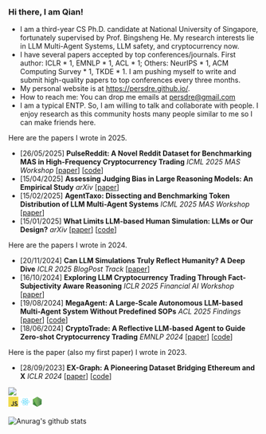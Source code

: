 ### Hi there, I am Qian!

- I am a third-year CS Ph.D. candidate at National University of Singapore, fortunately supervised by Prof. Bingsheng He. My research interests lie in LLM Multi-Agent Systems, LLM safety, and cryptocurrency now.
- I have several papers accepted by top conferences/journals. First author: ICLR * 1, EMNLP * 1, ACL * 1; Others: NeurIPS * 1, ACM Computing Survey * 1, TKDE * 1. I am pushing myself to write and submit high-quality papers to top conferences every three months. 
- My personal website is at https://persdre.github.io/.
- How to reach me: You can drop me emails at persdre@gmail.com
- I am a typical ENTP. So, I am willing to talk and collaborate with people. I enjoy research as this community hosts many people similar to me so I can make friends here.

Here are the papers I wrote in 2025.

- [26/05/2025]  **PulseReddit: A Novel Reddit Dataset for Benchmarking MAS in High-Frequency Cryptocurrency Trading** *ICML 2025 MAS Workshop* [[paper](https://arxiv.org/abs/2506.03861)] [[code](https://github.com/7huahua/RedditDataset)]
- [15/04/2025]  **Assessing Judging Bias in Large Reasoning Models: An Empirical Study** *arXiv* [[paper](https://arxiv.org/abs/2504.09946)]
- [15/02/2025]  **AgentTaxo: Dissecting and Benchmarking Token Distribution of LLM Multi-Agent Systems** *ICML 2025 MAS Workshop* [[paper](https://openreview.net/forum?id=0iLbiYYIpC)]
- [15/01/2025]  **What Limits LLM-based Human Simulation: LLMs or Our Design?** *arXiv* [[paper](https://arxiv.org/abs/2501.08579)] [[code](https://github.com/Persdre/awesome-llm-human-simulation)]

Here are the papers I wrote in 2024. 

- [20/11/2024] **Can LLM Simulations Truly Reflect Humanity? A Deep Dive** *ICLR 2025 BlogPost Track* [[paper](https://openreview.net/forum?id=dMrhmQdrdW)]
- [16/10/2024] **Exploring LLM Cryptocurrency Trading Through Fact-Subjectivity Aware Reasoning** *ICLR 2025 Financial AI Workshop* [[paper](https://arxiv.org/abs/2410.12464)]
- [19/08/2024] **MegaAgent: A Large-Scale Autonomous LLM-based Multi-Agent System Without Predefined SOPs** *ACL 2025 Findings* [[paper](https://arxiv.org/abs/2408.09955)] [[code](https://github.com/Xtra-Computing/MegaAgent)]
- [18/06/2024] **CryptoTrade: A Reflective LLM-based Agent to Guide Zero-shot Cryptocurrency Trading** *EMNLP 2024* [[paper](https://aclanthology.org/2024.emnlp-main.63/)] [[code](https://github.com/Xtra-Computing/CryptoTrade)]

Here is the paper (also my first paper) I wrote in 2023.

- [28/09/2023] **EX-Graph: A Pioneering Dataset Bridging Ethereum and X** *ICLR 2024* [[paper](https://openreview.net/pdf?id=juE0rWGCJW)] [[code](https://github.com/Persdre/EX-Graph)]


![](https://komarev.com/ghpvc/?username=persdre)
<br/>
<code><img height="20" src="https://raw.githubusercontent.com/github/explore/80688e429a7d4ef2fca1e82350fe8e3517d3494d/topics/javascript/javascript.png"></code>
<code><img height="20" src="https://raw.githubusercontent.com/github/explore/80688e429a7d4ef2fca1e82350fe8e3517d3494d/topics/react/react.png"></code>
<code><img height="20" src="https://raw.githubusercontent.com/github/explore/80688e429a7d4ef2fca1e82350fe8e3517d3494d/topics/nodejs/nodejs.png"></code>
<br/>
<br/>
![Anurag's github stats](https://github-readme-stats.vercel.app/api?username=Persdre&show_icons=true&count_private=true)


